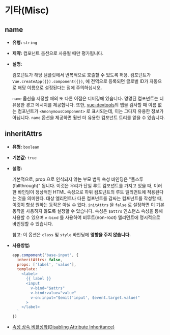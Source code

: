 # 기타(Misc)

## name

- **유형:** `string`

- **제약:** 컴포넌트 옵션으로 사용될 때만 평가됩니다.

- **설명:**

    컴포넌트가 해당 템플릿에서 반복적으로 호출할 수 있도록 허용. 컴포넌트가 `Vue.createApp({}).component({})`, 에 전역으로 등록되면 글로벌 ID가 자동으로 해당 이름으로 설정된다는 점에 주의하십시오.

    `name` 옵션을 지정할 때의 또 다른 이점은 디버깅에 있습니다. 명명된 컴포넌트는 더 유용한 경고 메시지를 제공합니다. 또한, [vue-devtools](https://github.com/vuejs/vue-devtools)의 앱을 검사할 때 이름 없는 컴포넌트가 `<AnonymousComponent>` 로 표시되는데, 이는 그다지 유용한 정보가 아닙니다. `name` 옵션을 제공하면 훨씬 더 유용한 컴포넌트 트리를 얻을 수 있습니다.

## inheritAttrs

- **유형:** `boolean`

- **기본값:** `true`

- **설명:**

    기본적으로, prop 으로 인식되지 않는 부모 범위 속성 바인딩은 "폴스루(fallthrough)" 됩니다. 이것은 우리가 단일 루트 컴포넌트를 가지고 있을 때, 이러한 바인딩이 정상적인 HTML 속성으로 하위 컴포넌트의 루트 엘리먼트에 적용된다는 것을 의미한다. 대상 엘리먼트나 다른 컴포넌트를 감싸는 컴포넌트를 작성할 때, 이것이 항상 원하는 동작은 아닐 수 있다. `initAttrs` 을 `false` 로 설정하면 이 기본 동작을 사용하지 않도록 설정할 수 있습니다. 속성은 `$attrs` 인스턴스 속성을 통해 사용할 수 있으며 `v-bind` 를 사용하여 비루트(non-root) 엘리먼트에 명시적으로 바인딩할 수 있습니다.

    참고: 이 옵션은 `class` 및 `style` 바인딩에 **영향을 주지 않습니다.**

- **사용방법:**

    ```js
    app.component('base-input', {
      inheritAttrs: false,
      props: ['label', 'value'],
      template: `
        <label>
          {{ label }}
          <input
            v-bind="$attrs"
            v-bind:value="value"
            v-on:input="$emit('input', $event.target.value)"
          >
        </label>
      `
    })
    ```

- [속성 상속 비활성화(Disabling Attribute Inheritance)](../guide/component-props.html#disabling-attribute-inheritance)
